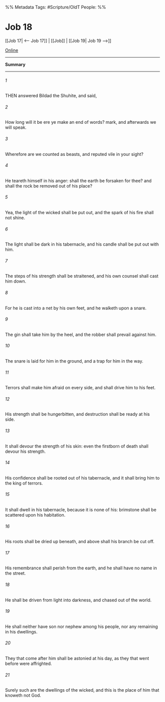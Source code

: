 

%% Metadata
Tags: #Scripture/OldT
People: 
%%
# Job 18
[[Job 17| <-- Job 17]] | [[Job]] | [[Job 19| Job 19 -->]]

[Online](https://churchofjesuschrist.org/study/scriptures/ot/job/18?lang=eng)

---
__Summary__



---

###### 1
THEN answered Bildad the Shuhite, and said,
###### 2
How long will it be ere ye make an end of words?  mark, and afterwards we will speak.
###### 3
Wherefore are we counted as beasts, and reputed vile in your sight?
###### 4
He teareth himself in his anger: shall the earth be forsaken for thee?  and shall the rock be removed out of his place?
###### 5
Yea, the light of the wicked shall be put out, and the spark of his fire shall not shine.
###### 6
The light shall be dark in his tabernacle, and his candle shall be put out with him.
###### 7
The steps of his strength shall be straitened, and his own counsel shall cast him down.
###### 8
For he is cast into a net by his own feet, and he walketh upon a snare.
###### 9
The gin shall take him by the heel, and the robber shall prevail against him.
###### 10
The snare is laid for him in the ground, and a trap for him in the way.
###### 11
Terrors shall make him afraid on every side, and shall drive him to his feet.
###### 12
His strength shall be hungerbitten, and destruction shall be ready at his side.
###### 13
It shall devour the strength of his skin: even the firstborn of death shall devour his strength.
###### 14
His confidence shall be rooted out of his tabernacle, and it shall bring him to the king of terrors.
###### 15
It shall dwell in his tabernacle, because it is none of his: brimstone shall be scattered upon his habitation.
###### 16
His roots shall be dried up beneath, and above shall his branch be cut off.
###### 17
His remembrance shall perish from the earth, and he shall have no name in the street.
###### 18
He shall be driven from light into darkness, and chased out of the world.
###### 19
He shall neither have son nor nephew among his people, nor any remaining in his dwellings.
###### 20
They that come after him shall be astonied at his day, as they that went before were affrighted.
###### 21
Surely such are the dwellings of the wicked, and this is the place of him that knoweth not God.



